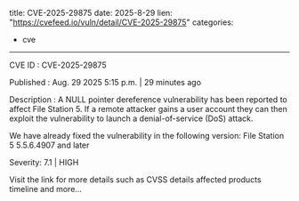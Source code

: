  
title: CVE-2025-29875
date: 2025-8-29
lien: "https://cvefeed.io/vuln/detail/CVE-2025-29875"
categories:
  - cve
---

CVE ID : CVE-2025-29875

Published :  Aug. 29
2025
5:15 p.m. | 29 minutes ago

Description : A NULL pointer dereference vulnerability has been reported to affect File Station 5. If a remote attacker gains a user account
they can then exploit the vulnerability to launch a denial-of-service (DoS) attack.

We have already fixed the vulnerability in the following version:
File Station 5 5.5.6.4907 and later

Severity: 7.1 | HIGH

Visit the link for more details
such as CVSS details
affected products
timeline
and more...
